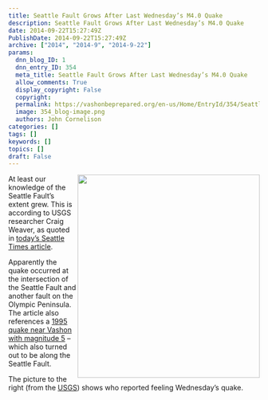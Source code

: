 ```yaml
---
title: Seattle Fault Grows After Last Wednesday’s M4.0 Quake
description: Seattle Fault Grows After Last Wednesday’s M4.0 Quake
date: 2014-09-22T15:27:49Z
PublishDate: 2014-09-22T15:27:49Z
archive: ["2014", "2014-9", "2014-9-22"]
params:
  dnn_blog_ID: 1
  dnn_entry_ID: 354
  meta_title: Seattle Fault Grows After Last Wednesday’s M4.0 Quake
  allow_comments: True
  display_copyright: False
  copyright:
  permalink: https://vashonbeprepared.org/en-us/Home/EntryId/354/Seattle-Fault-Grows-After-Last-Wednesday-rsquo-s-M4-0-Quake
  image: 354_blog-image.png
  authors: John Cornelison
categories: []
tags: []
keywords: []
topics: []
draft: False
---
```


<p><a href="http://earthquake.usgs.gov/earthquakes/dyfi/events/uw/60881241/us/index.html" target="_blank"><img style="float: right; display: inline" src="http://earthquake.usgs.gov/earthquakes/dyfi/events/uw/60881241/us/uw60881241_ciim_geo.jpg" width="365" align="right" height="408" /></a>At least our knowledge of the Seattle Fault’s extent grew. This is according to USGS researcher Craig Weaver, as quoted in <a href="http://seattletimes.com/html/localnews/2024598436_seattlefaultxml.html" target="_blank">today’s Seattle Times article</a>.</p>  <p>Apparently the quake occurred at the intersection of the Seattle Fault and another fault on the Olympic Peninsula. The article also references a <a href="http://www.bssaonline.org/content/86/4/1167.abstract" target="_blank">1995 quake near Vashon with magnitude 5</a> – which also turned out to be along the Seattle Fault.</p>  <p>The picture to the right (from the <a href="http://earthquake.usgs.gov/earthquakes/dyfi/events/uw/60881241/us/index.html" target="_blank">USGS</a>) shows who reported feeling Wednesday’s quake.</p>

